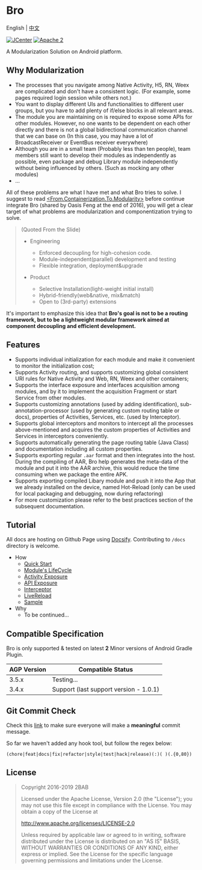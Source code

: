 # Bro

English | [中文](https://github.com/2BAB/Bro/blob/master/README_zh-cn.md)

[![JCenter](https://api.bintray.com/packages/2bab/maven/bro/images/download.svg)](https://bintray.com/2bab/maven/bro/_latestVersion) [![Apache 2](https://img.shields.io/badge/License-Apache%202-brightgreen.svg)](https://www.apache.org/licenses/LICENSE-2.0)

A Modularization Solution on Android platform.


## Why Modularization

- The processes that you navigate among Native Activity, H5, RN, Weex are complicated and don't have a consistent logic. (For example, some pages required login session while others not.)
- You want to display different UIs and functionalities to different user groups, but you have to add plenty of if/else blocks in all relevant areas.
- The module you are maintaining on is required to expose some APIs for other modules. However, no one wants to be dependent on each other directly and there is not a global bidirectional communication channel that we can base on (In this case, you may have a lot of BroadcastReceiver or EventBus receiver everywhere)
- Although you are in a small team (Probably less than ten people), team members still want to develop their modules as independently as possible, even package and debug Library module independently without being influenced by others. (Such as mocking any other modules)
- ...

All of these problems are what I have met and what Bro tries to solve. I suggest to read [<From.Containerization.To.Modularity>](https://github.com/MDCC2016/Android-Session-Slides/blob/master/02-From.Containerization.To.Modularity.pdf) before continue integrate Bro (shared by Oasis Feng at the end of 2016), you will get a clear target of what problems are modularization and componentization trying to solve.

> (Quoted From the Slide)
> 
> - Engineering
>   - Enforced decoupling for high-cohesion code.
>   - Module-independent(parallel) development and testing
>   - Flexible integration, deployment&upgrade
>
> - Product
>   - Selective Installation(light-weight initial install)
>   - Hybrid-friendly(web&native, mix&match)
>   - Open to (3rd-party) extensions
 
It's important to emphasize this idea that **Bro's goal is not to be a routing framework, but to be a lightweight modular framework aimed at component decoupling and efficient development.**

  
## Features

 - Supports individual initialization for each module and make it convenient to monitor the initialization cost;
 - Supports Activity routing, and supports customizing global consistent URI rules for Native Activity and Web, RN, Weex and other containers;
 - Supports the interface exposure and interfaces acquisition among modules, and by it to implement the acquisition Fragment or start Service from other modules.
 - Supports customizing annotations (used by adding identification), sub-annotation-processor (used by generating custom routing table or docs), properties of Activities, Services, etc. (used by Interceptor).
 - Supports global interceptors and monitors to intercept all the processes above-mentioned and acquires the custom properties of Activities and Services in interceptors conveniently.
 - Supports automatically generating the page routing table (Java Class) and documentation including all custom properties.
 - Supports exporting regular `.aar` format and then integrates into the host. During the compiling of AAR, Bro help generates the meta-data of the module and put it into the AAR archive, this would reduce the time consuming when we package the entire APK.
 - Supports exporting compiled Libary module and push it into the App that we already installed on the device, named Hot-Reload (only can be used for local packaging and debugging, now during refactoring)
 - For more customization please refer to the best practices section of the subsequent documentation.


## Tutorial

All docs are hosting on Github Page using [Docsify](https://github.com/docsifyjs/docsify). Contributing to `/docs` directory is welcome.

- How
    - [Quick Start](https://2bab.github.io/Bro/#/uk-en/quick-start)
    - [Module's LifeCycle](https://2bab.github.io/Bro/#/uk-en/lifecycle)
    - [Activity Exposure](https://2bab.github.io/Bro/#/uk-en/activity)
    - [API Exposure](https://2bab.github.io/Bro/#/uk-en/api)
    - [Interceptor](https://2bab.github.io/Bro/#/uk-en/interceptor)
    - [LiveReload](https://2bab.github.io/Bro/#/uk-en/livereload)
    - [Sample](https://2bab.github.io/Bro/#/uk-en/sample)
- Why
    - To be continued...
   
  
## Compatible Specification

Bro is only supported & tested on latest **2** Minor versions of Android Gradle Plugin.

AGP Version|Compatible Status
-----------|-----------------
3.5.x | Testing...
3.4.x | Support (last support version - 1.0.1)


## Git Commit Check

Check this [link](https://medium.com/walmartlabs/check-out-these-5-git-tips-before-your-next-commit-c1c7a5ae34d1) to make sure everyone will make a **meaningful** commit message.

So far we haven't added any hook tool, but follow the regex below:

```
(chore|feat|docs|fix|refactor|style|test|hack|release)(:)( )(.{0,80})
```
  

## License

>
> Copyright 2016-2019 2BAB
>
>Licensed under the Apache License, Version 2.0 (the "License");
you may not use this file except in compliance with the License.
You may obtain a copy of the License at
>
>   http://www.apache.org/licenses/LICENSE-2.0
>
> Unless required by applicable law or agreed to in writing, software
distributed under the License is distributed on an "AS IS" BASIS,
WITHOUT WARRANTIES OR CONDITIONS OF ANY KIND, either express or implied.
See the License for the specific language governing permissions and
limitations under the License.



